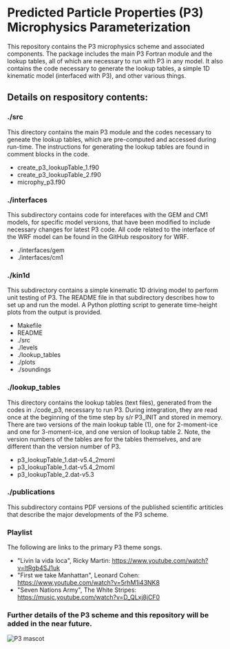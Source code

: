 # Predicted Particle Properties (P3) Microphysics Parameterization

This repository contains the  P3 microphysics scheme and associated components. The package includes the main P3 Fortran module and the lookup tables, all of which are necessary to run with P3 in any model.  It also contains the code necessary to generate the lookup tables, a simple 1D kinematic model (interfaced with P3), and other various things.

## Details on respository contents:

### ./src
This directory contains the main P3 module and the codes necessary to geneate the lookup tables, which are pre-computed and accessed during run-time.  The instructions for generating the lookup tables are found in comment blocks in the code.
- create_p3_lookupTable_1.f90
- create_p3_lookupTable_2.f90
- microphy_p3.f90

### ./interfaces
This subdirectory contains code for interefaces with the GEM and CM1 models, for specific model versions, that have been modified to include necessary changes for latest P3 code.  All code related to the interface of the WRF model can be found in the GitHub respository for WRF.
- ./interfaces/gem
- ./interfaces/cm1

### ./kin1d
This subdirectory contains a simple kinematic 1D driving model to perform unit testing of P3.  The README file in that subdirectory describes how to set up and run the model.  A Python plotting script to generate time-height plots from the output is provided.
- Makefile
- README
- ./src
- ./levels
- ./lookup_tables
- ./plots
- ./soundings

### ./lookup_tables
This directory contains the lookup tables (text files), generated from the codes in ./code_p3, necessary to run P3.  During integration, they are read once at the beginning of the time step by s/r P3_INIT and stored in memory.  There are two versions of the main lookup table (1), one for 2-moment-ice and one for 3-moment-ice, and one version of lookup table 2.  Note, the version numbers of the tables are for the tables themselves, and are different than the version number of P3.
- p3_lookupTable_1.dat-v5.4_2momI
- p3_lookupTable_1.dat-v5.4_2momI
- p3_lookupTable_2.dat-v5.3

### ./publications
This subdirectory contains PDF versions of the published scientific artiticles that describe the major developments of the P3 scheme.

### Playlist
The following are links to the primary P3 theme songs.
- "Livin la vida loca", Ricky Martin: https://www.youtube.com/watch?v=ltRgb4SJ1uk
- "First we take Manhattan", Leonard Cohen: https://www.youtube.com/watch?v=5rhM1i43NK8
- "Seven Nations Army", The White Stripes: https://music.youtube.com/watch?v=D_QLxj8jCF0

### Further details of the P3 scheme and this repository will be added in the near future.

![P3 mascot](https://user-images.githubusercontent.com/69904757/181296805-14d4de0c-319e-4a28-8a06-5df6d6ac1725.png)
